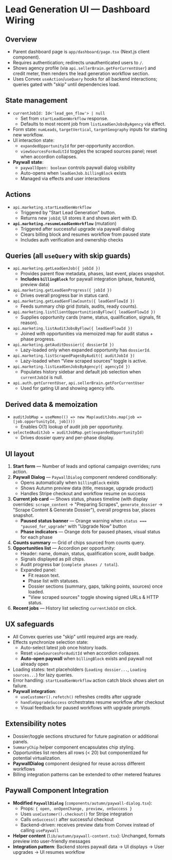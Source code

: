 # Lead Generation UI — Dashboard Wiring

## Overview
- Parent dashboard page is `app/dashboard/page.tsx` (Next.js client component).
- Requires authentication; redirects unauthenticated users to `/`.
- Shows agency profile (via `api.sellerBrain.getForCurrentUser`) and credit meter, then renders the lead generation workflow section.
- Uses Convex `useAction`/`useQuery` hooks for all backend interactions; queries gated with "skip" until dependencies load.

## State management
- `currentJobId: Id<'lead_gen_flow'> | null`
  - Set from `startLeadGenWorkflow` response.
  - Defaults to most recent job from `listLeadGenJobsByAgency` via effect.
- Form state: `numLeads`, `targetVertical`, `targetGeography` inputs for starting new workflow.
- UI interaction state:
  - `expandedOpportunityId` for per-opportunity accordion.
  - `viewSourcesForAuditId` toggles the scraped sources panel; reset when accordion collapses.
- **Paywall state**:
  - `paywallOpen: boolean` controls paywall dialog visibility
  - Auto-opens when `leadGenJob.billingBlock` exists
  - Managed via effects and user interactions

## Actions
- `api.marketing.startLeadGenWorkflow`
  - Triggered by "Start Lead Generation" button.
  - Returns new `jobId`; UI stores it and shows alert with ID.
- **`api.marketing.resumeLeadGenWorkflow`** (mutation)
  - Triggered after successful upgrade via paywall dialog
  - Clears billing block and resumes workflow from paused state
  - Includes auth verification and ownership checks

## Queries (all `useQuery` with skip guards)
- `api.marketing.getLeadGenJob({ jobId })`
  - Provides parent flow metadata, phases, last event, places snapshot.
  - **Includes `billingBlock`** for paywall integration (phase, featureId, preview data)
- `api.marketing.getLeadGenProgress({ jobId })`
  - Drives overall progress bar in status card.
- `api.marketing.getLeadGenFlowCounts({ leadGenFlowId })`
  - Feeds summary chip grid (totals, audits, ready counts).
- `api.marketing.listClientOpportunitiesByFlow({ leadGenFlowId })`
  - Supplies opportunity cards (name, status, qualification, signals, fit reason).
- `api.marketing.listAuditJobsByFlow({ leadGenFlowId })`
  - Joined with opportunities via memoized map for audit status + phase progress.
- `api.marketing.getAuditDossier({ dossierId })`
  - Lazy-loaded only when expanded opportunity has `dossierId`.
- `api.marketing.listScrapedPagesByAudit({ auditJobId })`
  - Lazy-loaded when “View scraped sources” toggle is active.
- `api.marketing.listLeadGenJobsByAgency({ agencyId })`
  - Populates history sidebar and default job selection when `currentJobId` is null.
- `api.auth.getCurrentUser`, `api.sellerBrain.getForCurrentUser`
  - Used for gating UI and showing agency info.

## Derived data & memoization
- `auditJobMap = useMemo(() => new Map(auditJobs.map(job => [job.opportunityId, job])))`
  - Enables O(1) lookup of audit job per opportunity.
- `selectedAuditJob = auditJobMap.get(expandedOpportunityId)`
  - Drives dossier query and per-phase display.

## UI layout
1. **Start form** — Number of leads and optional campaign overrides; runs action.
2. **Paywall Dialog** — `PaywallDialog` component rendered conditionally:
   - Opens automatically when `billingBlock` exists
   - Shows Autumn preview data (title, message, upgrade product)
   - Handles Stripe checkout and workflow resume on success
3. **Current job card** — Shows status, phases timeline (with display overrides: `scrape_content` → "Preparing Scrapes", `generate_dossier` → "Scrape Content & Generate Dossier"), overall progress bar, places snapshot.
   - **Paused status banner** — Orange warning when `status === "paused_for_upgrade"` with "Upgrade Now" button
   - **Phase indicators** — Orange dots for paused phases, visual status for each phase
4. **Counts summary** — Grid of chips sourced from counts query.
5. **Opportunities list** — Accordion per opportunity:
   - Header: name, domain, status, qualification score, audit badge.
   - Signals displayed as pill chips.
   - Audit progress bar (`complete phases / total`).
   - Expanded panel:
     - Fit reason text.
     - Phase list with statuses.
     - Dossier sections (summary, gaps, talking points, sources) once loaded.
     - "View scraped sources" toggle showing signed URLs & HTTP status.
6. **Recent jobs** — History list selecting `currentJobId` on click.

## UX safeguards
- All Convex queries use "skip" until required args are ready.
- Effects synchronize selection state:
  - Auto-select latest job once history loads.
  - Reset `viewSourcesForAuditId` when accordion collapses.
  - **Auto-open paywall** when `billingBlock` exists and paywall not already open
- Loading states: text placeholders (`Loading dossier...`, `Loading sources...`) for lazy queries.
- Error handling: `startLeadGenWorkflow` action catch block shows alert on failure.
- **Paywall integration**:
  - `useCustomer().refetch()` refreshes credits after upgrade
  - `handleUpgradeSuccess` orchestrates resume workflow after checkout
  - Visual feedback for paused workflows with upgrade prompts

## Extensibility notes
- Dossier/toggle sections structured for future pagination or additional panels.
- `SummaryChip` helper component encapsulates chip styling.
- Opportunities list renders all rows (< 20) but componentized for potential virtualization.
- **PaywallDialog** component designed for reuse across different workflows
- Billing integration patterns can be extended to other metered features

## Paywall Component Integration
- **Modified `PaywallDialog`** (`components/autumn/paywall-dialog.tsx`):
  - Props: `{ open, onOpenChange, preview, onSuccess }`
  - Uses `useCustomer().checkout()` for Stripe integration  
  - Calls `onSuccess()` after successful checkout
  - Backend-driven: receives preview data from Convex instead of calling `usePaywall`
- **Helper content** (`lib/autumn/paywall-content.tsx`): Unchanged, formats preview into user-friendly messages
- **Integration pattern**: Backend stores paywall data → UI displays → User upgrades → UI resumes workflow
